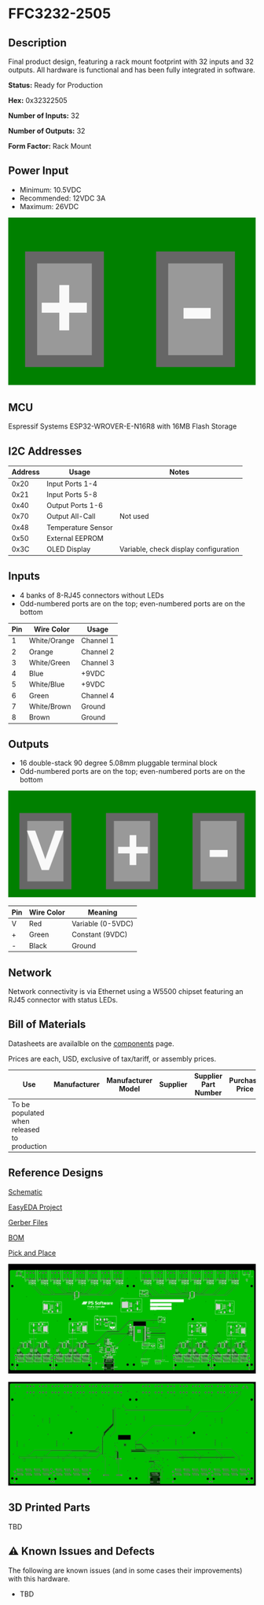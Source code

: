 # FFC3232-2505

## Description
Final product design, featuring a rack mount footprint with 32 inputs and 32 outputs.  All hardware is functional and has been fully integrated in software.

**Status:** Ready for Production

**Hex:** 0x32322505

**Number of Inputs:** 32

**Number of Outputs:** 32

**Form Factor:** Rack Mount

## Power Input
- Minimum: 10.5VDC
- Recommended: 12VDC 3A
- Maximum: 26VDC

[![Pinout](./power_pinout.svg)](https://raw.githubusercontent.com/BrentIO/FireFly/main/controller/hardware/FFC3232_2505/power_pinout.svg)


## MCU
Espressif Systems ESP32-WROVER-E-N16R8 with 16MB Flash Storage

## I2C Addresses

| Address | Usage | Notes |
| ------- | ----- | ----- |
| 0x20    | Input Ports 1-4 | |
| 0x21    | Input Ports 5-8 | |
| 0x40    | Output Ports 1-6 | |
| 0x70    | Output All-Call | Not used |
| 0x48    | Temperature Sensor | |
| 0x50    | External EEPROM | |
| 0x3C    | OLED Display | Variable, check display configuration |


## Inputs

- 4 banks of 8-RJ45 connectors without LEDs
- Odd-numbered ports are on the top; even-numbered ports are on the bottom

| Pin | Wire Color | Usage |
| --- | ---------- | ----- |
| 1 | White/Orange | Channel 1 |
| 2 | Orange | Channel 2 |
| 3 | White/Green | Channel 3 |
| 4 | Blue | +9VDC |
| 5 | White/Blue | +9VDC |
| 6 | Green | Channel 4 |
| 7 | White/Brown | Ground |
| 8 | Brown | Ground |


## Outputs

- 16 double-stack 90 degree 5.08mm pluggable terminal block
- Odd-numbered ports are on the top; even-numbered ports are on the bottom

[![Pinout](./output_pinout.svg)](https://raw.githubusercontent.com/BrentIO/FireFly/main/controller/hardware/FFC3232_2505/output_pinout.svg)

| Pin | Wire Color | Meaning |
| --- | ---------- | ------- |
| V   | Red | Variable (0-5VDC) |
| + | Green | Constant (9VDC) |
| - | Black | Ground |


## Network

Network connectivity is via Ethernet using a W5500 chipset featuring an RJ45 connector with status LEDs.


## Bill of Materials
Datasheets are availalble on the [components](../components.md) page.

Prices are each, USD, exclusive of tax/tariff, or assembly prices.

| Use                               | Manufacturer          | Manufacturer Model        | Supplier          | Supplier Part Number              | Purchase Price    | Notes |
| ---                               | ------------          | -----                     | --------          | --------------------              | --------------    | ----- |
| To be populated when released to production |

## Reference Designs
[Schematic](https://raw.githubusercontent.com/BrentIO/FireFly/main/controller/hardware/FFC3232_2505/Schematic.pdf)

[EasyEDA Project](https://raw.githubusercontent.com/BrentIO/FireFly/main/controller/hardware/FFC3232_2505/EasyEDA.zip)

[Gerber Files](https://raw.githubusercontent.com/BrentIO/FireFly/main/controller/hardware/FFC3232_2505/Gerber.zip)

[BOM](https://raw.githubusercontent.com/BrentIO/FireFly/main/controller/hardware/FFC3232_2505/BOM.csv)

[Pick and Place](https://raw.githubusercontent.com/BrentIO/FireFly/main/controller/hardware/FFC3232_2505/PickAndPlace.csv)

[![PCB Top](./pcb-top.png)](https://raw.githubusercontent.com/BrentIO/FireFly/main/controller/hardware/FFC3232_2505/pcb-top.png)

[![PCB Bottom](./pcb-bottom.png)](https://raw.githubusercontent.com/BrentIO/FireFly/main/controller/hardware/FFC3232_2505/pcb-bottom.png)


## 3D Printed Parts
TBD

## ⚠️ Known Issues and Defects

The following are known issues (and in some cases their improvements) with this hardware.
- TBD
